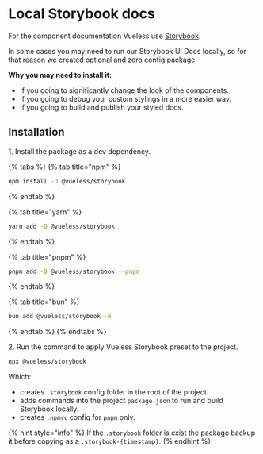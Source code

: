 # Local Storybook docs

For the component documentation Vueless use [Storybook](https://storybook.js.org/).

In some cases you may need to run our Storybook UI Docs locally, so for that reason we created optional and zero config package.

**Why you may need to install it:**

* If you going to significantly change the look of the components.
* If you going to debug your custom stylings in a more easier way.
* If you going to build and publish your styled docs.&#x20;

## Installation

1\. Install the package as a dev dependency.

{% tabs %}
{% tab title="npm" %}
```bash
npm install -D @vueless/storybook
```
{% endtab %}

{% tab title="yarn" %}
```bash
yarn add -D @vueless/storybook
```
{% endtab %}

{% tab title="pnpm" %}
```bash
pnpm add -D @vueless/storybook --pnpm
```
{% endtab %}

{% tab title="bun" %}
```bash
bun add @vueless/storybook -d
```
{% endtab %}
{% endtabs %}

2\. Run the command to apply Vueless Storybook preset to the project.

```bash
npx @vueless/storybook
```

Which:

* creates `.storybook` config folder in the root of the project.
* adds commands into the project `package.json` to run and build Storybook locally.
* creates `.npmrc` config for `pnpm` only.

{% hint style="info" %}
If the `.storybook` folder is exist the package backup it before copying as a `.storybook-{timestamp}`.
{% endhint %}
